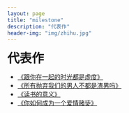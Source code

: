 ```yaml
---
layout: page
title: "milestone"
description: "代表作"
header-img: "img/zhihu.jpg"
---
```


<span style="font-size:28px;font-weight:bold;">代表作</span>

- [《跟你在一起的时光都是虚度》](https://kkryoung.github.io/blog/2016/06/29/waste-time-with-you/)
- [《所有抛弃我们的男人不都是渣男吗》](https://kkryoung.github.io/blog/2016/07/21/bad-man/)
- [《读书的意义》](https://kkryoung.github.io/blog/2016/07/30/read/)
- [《你如何成为一个爱情赌徒》](https://kkryoung.github.io/blog/2016/08/04/love-gambler/)







